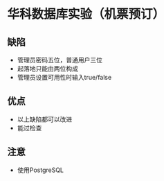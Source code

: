 # 华科数据库实验（机票预订）
## 缺陷
+ 管理员密码五位，普通用户三位
+ 起落地只能由两位构成
+ 管理员设置可用性时输入true/false
## 优点
+ 以上缺陷都可以改进
+ 能过检查
## 注意
+ 使用PostgreSQL
